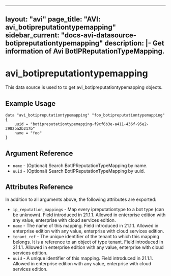 <!--
    Copyright 2021 VMware, Inc.
    SPDX-License-Identifier: Mozilla Public License 2.0
-->
---
layout: "avi"
page_title: "AVI: avi_botipreputationtypemapping"
sidebar_current: "docs-avi-datasource-botipreputationtypemapping"
description: |-
  Get information of Avi BotIPReputationTypeMapping.
---

# avi_botipreputationtypemapping

This data source is used to to get avi_botipreputationtypemapping objects.

## Example Usage

```hcl
data "avi_botipreputationtypemapping" "foo_botipreputationtypemapping" {
    uuid = "botipreputationtypemapping-f9cf6b3e-a411-436f-95e2-2982ba2b217b"
    name = "foo"
}
```

## Argument Reference

* `name` - (Optional) Search BotIPReputationTypeMapping by name.
* `uuid` - (Optional) Search BotIPReputationTypeMapping by uuid.

## Attributes Reference

In addition to all arguments above, the following attributes are exported:

* `ip_reputation_mappings` - Map every ipreputationtype to a bot type (can be unknown). Field introduced in 21.1.1. Allowed in enterprise edition with any value, enterprise with cloud services edition.
* `name` - The name of this mapping. Field introduced in 21.1.1. Allowed in enterprise edition with any value, enterprise with cloud services edition.
* `tenant_ref` - The unique identifier of the tenant to which this mapping belongs. It is a reference to an object of type tenant. Field introduced in 21.1.1. Allowed in enterprise edition with any value, enterprise with cloud services edition.
* `uuid` - A unique identifier of this mapping. Field introduced in 21.1.1. Allowed in enterprise edition with any value, enterprise with cloud services edition.

